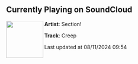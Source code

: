 ## Currently Playing on SoundCloud

[<img align="left" width="100" src="https://i1.sndcdn.com/artworks-vy8Yy5hD2U9cKWCu-zEyxfw-t500x500.jpg">](https://soundcloud.com/4k_section/creep-1)

**Artist**: Section! 

**Track**: Creep

Last updated at 08/11/2024 09:54

